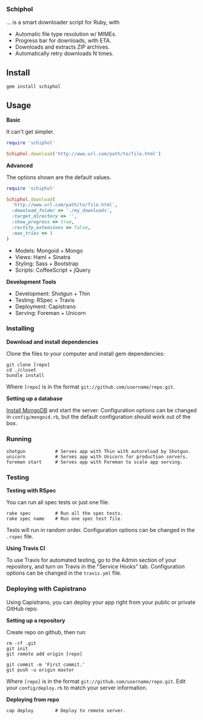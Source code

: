 ### Schiphol

... is a smart downloader script for Ruby, with

- Automatic file type resolution w/ MIMEs.
- Progress bar for downloads, with ETA.
- Downloads and extracts ZIP archives.
- Automatically retry downloads N times.

## Install

    gem install schiphol

## Usage

**Basic**

It can't get simpler.

```ruby
require 'schiphol'

Schiphol.download('http://www.url.com/path/to/file.html')
```

**Advanced**

The options shown are the default values.

```ruby
require 'schiphol'

Schiphol.download(
  'http://www.url.com/path/to/file.html',
  :download_folder => './my_downloads',
  :target_directory => '',
  :show_progress => true,
  :rectify_extensions => false,
  :max_tries => 3
)
```


- Models: Mongoid + Mongo
- Views: Haml + Sinatra
- Styling: Sass + Bootstrap
- Scripts: CoffeeScript + jQuery

**Development Tools**

- Development: Shotgun + Thin
- Testing: RSpec + Travis
- Deployment: Capistrano
- Serving: Foreman + Unicorn

### Installing

**Download and install dependencies**

Clone the files to your computer and install gem dependencies:

    git clone [repo]
    cd ./closet
    bundle install

Where `[repo]` is in the format `git://github.com/username/repo.git`.

**Setting up a database**

[Install MongoDB](http://www.mongodb.org/display/DOCS/Quickstart) and start the server. Configuration options can be changed in `config/mongoid.rb`, but the default configuration should work out of the box.

### Running
  
    shotgun           # Serves app with Thin with autoreload by Shotgun.
    unicorn           # Serves app with Unicorn for production servers.
    foreman start     # Serves app with Foreman to scale app serving.

### Testing

**Testing with RSpec**

You can run all spec tests or just one file:

    rake spec         # Run all the spec tests.
    rake spec name    # Run one spec test file.

Tests will run in random order. Configuration options can be changed in the `.rspec` file.
   
**Using Travis CI**

To use Travis for automated testing, go to the Admin section of your repository, and turn on Travis in the "Service Hooks" tab. Configuration options can be changed in the `travis.yml` file.

### Deploying with Capistrano

Using Capistrano, you can deploy your app right from your public or private GitHub repo.

**Setting up a repository**

Create repo on github, then run:
  
    rm -rf .git
    git init
    git remote add origin [repo]
  
    git commit -m 'First commit.'
    git push -u origin master

Where `[repo]` is in the format `git://github.com/username/repo.git`.
Edit your `config/deploy.rb` to match your server information. 

**Deploying from repo**

    cap deploy        # Deploy to remote server.